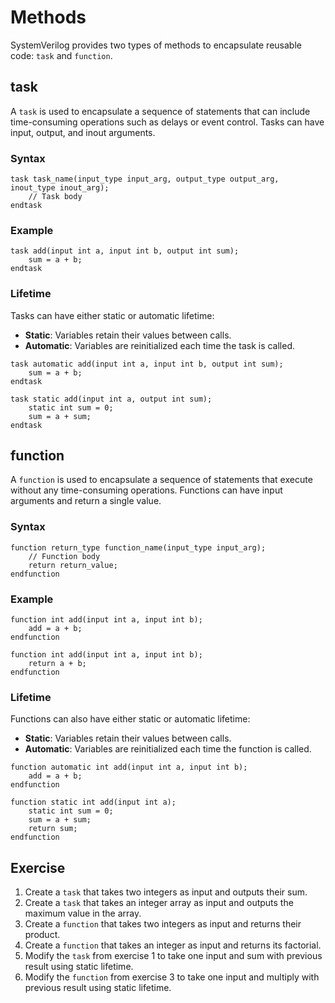 # Methods

SystemVerilog provides two types of methods to encapsulate reusable code: `task` and `function`.

## task
A `task` is used to encapsulate a sequence of statements that can include time-consuming operations such as delays or event control. Tasks can have input, output, and inout arguments.

### Syntax
```SV
task task_name(input_type input_arg, output_type output_arg, inout_type inout_arg);
    // Task body
endtask
```

### Example
```SV
task add(input int a, input int b, output int sum);
    sum = a + b;
endtask
```

### Lifetime
Tasks can have either static or automatic lifetime:
- **Static**: Variables retain their values between calls.
- **Automatic**: Variables are reinitialized each time the task is called.

```SV
task automatic add(input int a, input int b, output int sum);
    sum = a + b;
endtask
```
```SV
task static add(input int a, output int sum);
    static int sum = 0;
    sum = a + sum;
endtask
```

## function
A `function` is used to encapsulate a sequence of statements that execute without any time-consuming operations. Functions can have input arguments and return a single value.

### Syntax
```SV
function return_type function_name(input_type input_arg);
    // Function body
    return return_value;
endfunction
```

### Example
```SV
function int add(input int a, input int b);
    add = a + b;
endfunction
```
```SV
function int add(input int a, input int b);
    return a + b;
endfunction
```

### Lifetime
Functions can also have either static or automatic lifetime:
- **Static**: Variables retain their values between calls.
- **Automatic**: Variables are reinitialized each time the function is called.

```SV
function automatic int add(input int a, input int b);
    add = a + b;
endfunction
```
```SV
function static int add(input int a);
    static int sum = 0;
    sum = a + sum;
    return sum;
endfunction
```

## Exercise
1. Create a `task` that takes two integers as input and outputs their sum.
2. Create a `task` that takes an integer array as input and outputs the maximum value in the array.
3. Create a `function` that takes two integers as input and returns their product.
4. Create a `function` that takes an integer as input and returns its factorial.
5. Modify the `task` from exercise 1 to take one input and sum with previous result using static lifetime.
6. Modify the `function` from exercise 3 to take one input and multiply with previous result using static lifetime.
